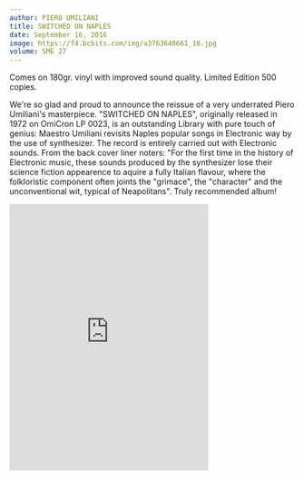 ```yaml
---
author: PIERO UMILIANI
title: SWITCHED ON NAPLES
date: September 16, 2016
image: https://f4.bcbits.com/img/a3763640661_10.jpg
volume: SME 27
---
```


Comes on 180gr. vinyl with improved sound quality. Limited Edition 500 copies.

We're so glad and proud to announce the reissue of a very underrated Piero Umiliani's masterpiece. "SWITCHED ON NAPLES", originally released in 1972 on ‎OmiCron‬ LP 0023, is an outstanding ‪‎Library‬ with pure touch of genius: Maestro Umiliani revisits Naples popular songs in Electronic way by the use of synthesizer. The record is entirely carried out with Electronic sounds. From the back cover liner noters: "For the first time in the history of Electronic music, these sounds produced by the synthesizer lose their science fiction appearence to aquire a fully Italian flavour, where the folkloristic component often joints the "grimace", the "character" and the unconventional wit, typical of Neapolitans". Truly recommended album!

<iframe style="border: 0; width: 350px; height: 470px;" src="https://bandcamp.com/EmbeddedPlayer/album=3291145975/size=large/bgcol=ffffff/linkcol=0687f5/tracklist=false/transparent=true/" seamless><a href="http://sonormusiceditions.bandcamp.com/album/switched-on-naples">SWITCHED ON NAPLES by Piero Umiliani</a></iframe>